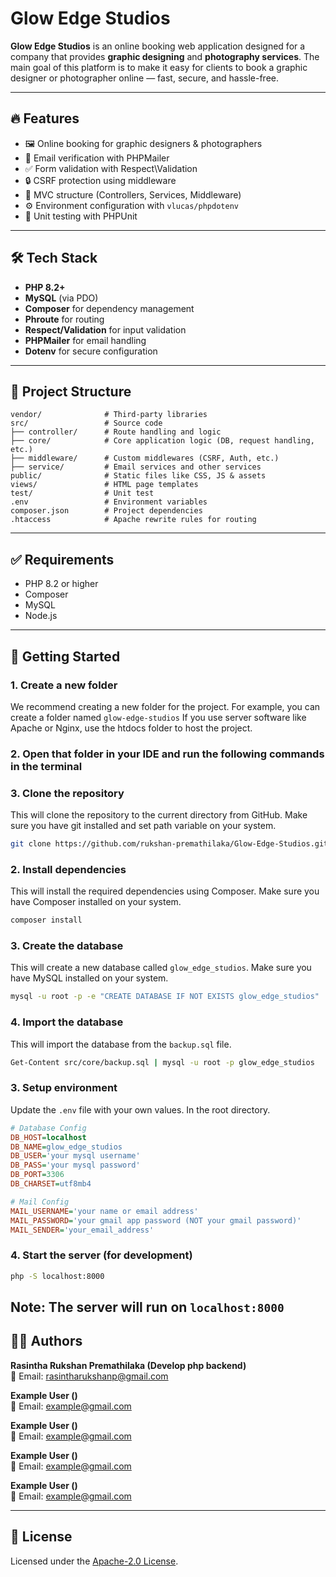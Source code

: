 # Glow Edge Studios

**Glow Edge Studios** is an online booking web application designed for a company that provides **graphic designing** and **photography services**. The main goal of this platform is to make it easy for clients to book a graphic designer or photographer online — fast, secure, and hassle-free.

---

## 🔥 Features

- 🖼️ Online booking for graphic designers & photographers  
- 📨 Email verification with PHPMailer  
- ✅ Form validation with Respect\Validation  
- 🔒 CSRF protection using middleware  
- 📁 MVC structure (Controllers, Services, Middleware)  
- ⚙️ Environment configuration with `vlucas/phpdotenv`  
- 🧪 Unit testing with PHPUnit  

---

## 🛠️ Tech Stack

- **PHP 8.2+**
- **MySQL** (via PDO)
- **Composer** for dependency management
- **Phroute** for routing
- **Respect/Validation** for input validation
- **PHPMailer** for email handling
- **Dotenv** for secure configuration

---

## 📁 Project Structure

```
vendor/              # Third-party libraries
src/                 # Source code
├── controller/      # Route handling and logic
├── core/            # Core application logic (DB, request handling, etc.)
├── middleware/      # Custom middlewares (CSRF, Auth, etc.)
├── service/         # Email services and other services
public/              # Static files like CSS, JS & assets
views/               # HTML page templates
test/                # Unit test
.env                 # Environment variables
composer.json        # Project dependencies
.htaccess            # Apache rewrite rules for routing
```

---
## ✅ Requirements

- PHP 8.2 or higher
- Composer
- MySQL
- Node.js

---

## 🚀 Getting Started

### 1. Create a new folder
We recommend creating a new folder for the project. For example, you can create a folder named `glow-edge-studios`
If you use server software like Apache or Nginx, use the htdocs folder to host the project.

### 2. Open that folder in your IDE and run the following commands in the terminal

### 3. Clone the repository

This will clone the repository to the current directory from GitHub. Make sure you have git installed and set path variable on your system.
```bash
git clone https://github.com/rukshan-premathilaka/Glow-Edge-Studios.git .
```

### 2. Install dependencies

This will install the required dependencies using Composer. Make sure you have Composer installed on your system. 
```bash
composer install
```

### 3. Create the database

This will create a new database called `glow_edge_studios`. Make sure you have MySQL installed on your system.
```bash
mysql -u root -p -e "CREATE DATABASE IF NOT EXISTS glow_edge_studios"
```
### 4. Import the database
This will import the database from the `backup.sql` file. 
```bash
Get-Content src/core/backup.sql | mysql -u root -p glow_edge_studios
```
### 3. Setup environment

Update the `.env` file with your own values. In the root directory.
```ini
# Database Config
DB_HOST=localhost
DB_NAME=glow_edge_studios
DB_USER='your mysql username'
DB_PASS='your mysql password'
DB_PORT=3306
DB_CHARSET=utf8mb4

# Mail Config
MAIL_USERNAME='your name or email address'
MAIL_PASSWORD='your gmail app password (NOT your gmail password)'
MAIL_SENDER='your_email_address'
```

### 4. Start the server (for development)

```bash
php -S localhost:8000
```
Note: The server will run on `localhost:8000`
---

## 👨‍💻 Authors

**Rasintha Rukshan Premathilaka (Develop php backend)**  
📧 Email: rasintharukshanp@gmail.com

**Example User ()**  
📧 Email: example@gmail.com

**Example User ()**  
📧 Email: example@gmail.com

**Example User ()**  
📧 Email: example@gmail.com

**Example User ()**  
📧 Email: example@gmail.com

---


## 📄 License

Licensed under the [Apache-2.0 License](LICENSE).
